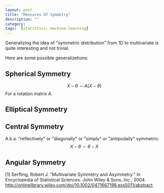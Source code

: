 ```yaml
---
layout: post
title: "Measures Of Symmetry"
description: ""
category: 
tags:  [statistics; machine-learning]
---
```

 Generalizing the idea of "symmetric distribution" from 1D to multivariate is quite interesting and not trivial.
 
Here are some possible generalizetions:

## Spherical Symmetry
$$ X - \theta \sim A (X - \theta) $$
For a rotation matrix $A$.

## Elliptical Symmetry



## Central Symmetry
A.k.a. "reflectively" or "diagonally" or "simply" or "antipodally" symmetric:
$$ X - \theta \sim \theta - X $$


## Angular Symmetry

[1] Serfling, Robert J. "Multivariate Symmetry and Asymmetry." In Encyclopedia of Statistical Sciences. John Wiley & Sons, Inc., 2004. http://onlinelibrary.wiley.com/doi/10.1002/0471667196.ess5011/abstract.
